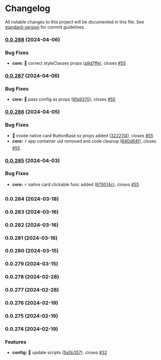 # Changelog

All notable changes to this project will be documented in this file. See [standard-version](https://github.com/conventional-changelog/standard-version) for commit guidelines.

### [0.0.288](https://github.com/wrappid/native-web/compare/v0.0.287...v0.0.288) (2024-04-06)


### Bug Fixes

* **core:** :bug: correct styleClasses props ([a9d7ffe](https://github.com/wrappid/native-web/commit/a9d7ffeca8b466408e10bab7bdb4bfc60028ee4f)), closes [#55](https://github.com/wrappid/native-web/issues/55)

### [0.0.287](https://github.com/wrappid/native-web/compare/v0.0.286...v0.0.287) (2024-04-06)


### Bug Fixes

* **core:** :bricks: pass config as props ([6fa9370](https://github.com/wrappid/native-web/commit/6fa9370fa2d586cae771dd143f6ff74ea9ea505f)), closes [#55](https://github.com/wrappid/native-web/issues/55)

### [0.0.286](https://github.com/wrappid/native-web/compare/v0.0.285...v0.0.286) (2024-04-05)


### Bug Fixes

* :bug: inside native card ButtonBase sx props added ([3222114](https://github.com/wrappid/native-web/commit/322211466c8bd4b27667f0d1dd62771a1183b923)), closes [#55](https://github.com/wrappid/native-web/issues/55)
* **core:** :zap: app container uid removed and code cleanup ([640d64f](https://github.com/wrappid/native-web/commit/640d64fd50ab5be9f9e992bb50c9801e535e8fa3)), closes [#55](https://github.com/wrappid/native-web/issues/55)

### [0.0.285](https://github.com/wrappid/native-web/compare/v0.0.284...v0.0.285) (2024-04-03)


### Bug Fixes

* **core:** :zap: native card clickable func added ([679514c](https://github.com/wrappid/native-web/commit/679514ca98f56cec53759958a40722b754f852f8)), closes [#55](https://github.com/wrappid/native-web/issues/55)

### 0.0.284 (2024-03-18)

### 0.0.283 (2024-03-16)

### 0.0.282 (2024-03-16)

### 0.0.281 (2024-03-16)

### 0.0.280 (2024-03-15)

### 0.0.279 (2024-03-15)

### 0.0.278 (2024-02-28)

### 0.0.277 (2024-02-28)

### 0.0.276 (2024-02-19)

### 0.0.275 (2024-02-19)

### 0.0.274 (2024-02-19)


### Features

* **config:** :wrench: update scripts ([5a5b357](https://github.com/wrappid/native-web/commit/5a5b3574e27420979204fafba4d7cd083e28d9d9)), closes [#32](https://github.com/wrappid/native-web/issues/32)
